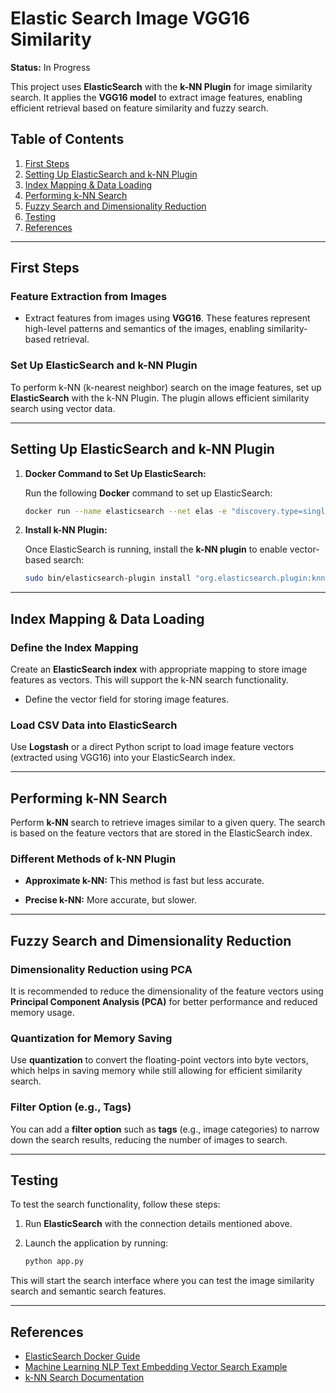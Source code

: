 # Elastic Search Image VGG16 Similarity

**Status:** In Progress

This project uses **ElasticSearch** with the **k-NN Plugin** for image similarity search. It applies the **VGG16 model** to extract image features, enabling efficient retrieval based on feature similarity and fuzzy search.

## Table of Contents

1. [First Steps](#first-steps)
2. [Setting Up ElasticSearch and k-NN Plugin](#setting-up-elasticsearch-and-knn-plugin)
3. [Index Mapping & Data Loading](#index-mapping-data-loading)
4. [Performing k-NN Search](#performing-knn-search)
5. [Fuzzy Search and Dimensionality Reduction](#fuzzy-search-and-dimensionality-reduction)
6. [Testing](#testing)
7. [References](#references)

---

## First Steps

### Feature Extraction from Images

- Extract features from images using **VGG16**. These features represent high-level patterns and semantics of the images, enabling similarity-based retrieval.

### Set Up ElasticSearch and k-NN Plugin

To perform k-NN (k-nearest neighbor) search on the image features, set up **ElasticSearch** with the k-NN Plugin. The plugin allows efficient similarity search using vector data.

---

## Setting Up ElasticSearch and k-NN Plugin

1. **Docker Command to Set Up ElasticSearch:**

   Run the following **Docker** command to set up ElasticSearch:

   ```bash
   docker run --name elasticsearch --net elas -e "discovery.type=single-node" -e "xpack.security.enabled=false" -p 9200:9200 -p 9300:9300 docker.elastic.co/elasticsearch/elasticsearch:8.15.2
   ```

2. **Install k-NN Plugin:**

   Once ElasticSearch is running, install the **k-NN plugin** to enable vector-based search:

   ```bash
   sudo bin/elasticsearch-plugin install "org.elasticsearch.plugin:knn:8.15.2"
   ```

---

## Index Mapping & Data Loading

### Define the Index Mapping

Create an **ElasticSearch index** with appropriate mapping to store image features as vectors. This will support the k-NN search functionality.

- Define the vector field for storing image features.
  
### Load CSV Data into ElasticSearch

Use **Logstash** or a direct Python script to load image feature vectors (extracted using VGG16) into your ElasticSearch index.

---

## Performing k-NN Search

Perform **k-NN** search to retrieve images similar to a given query. The search is based on the feature vectors that are stored in the ElasticSearch index.

### Different Methods of k-NN Plugin

- **Approximate k-NN:** This method is fast but less accurate.
  
- **Precise k-NN:** More accurate, but slower.

---

## Fuzzy Search and Dimensionality Reduction

### Dimensionality Reduction using PCA

It is recommended to reduce the dimensionality of the feature vectors using **Principal Component Analysis (PCA)** for better performance and reduced memory usage.

### Quantization for Memory Saving

Use **quantization** to convert the floating-point vectors into byte vectors, which helps in saving memory while still allowing for efficient similarity search.

### Filter Option (e.g., Tags)

You can add a **filter option** such as **tags** (e.g., image categories) to narrow down the search results, reducing the number of images to search.

---

## Testing

To test the search functionality, follow these steps:

1. Run **ElasticSearch** with the connection details mentioned above.
2. Launch the application by running:

   ```bash
   python app.py
   ```

This will start the search interface where you can test the image similarity search and semantic search features.

---

## References

- [ElasticSearch Docker Guide](https://www.elastic.co/guide/en/elasticsearch/reference/index.html)
- [Machine Learning NLP Text Embedding Vector Search Example](https://www.elastic.co/blog/using-elasticsearch-for-vector-search)
- [k-NN Search Documentation](https://www.elastic.co/guide/en/elasticsearch/plugins/current/knn.html)
